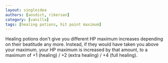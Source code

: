 ```yaml
---
layout: singleidea
authors: [aosdict, rikersan]
category: [vanilla]
tags: [healing potions, hit point maximum]
---
```

Healing potions don't give you different HP maximum increases depending on their beatitude any more. Instead, if they would have taken you above your maximum, your HP maximum is increased by that amount, to a maximum of +1 (healing) / +2 (extra healing) / +4 (full healing).
